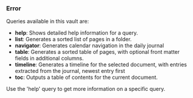 <!--query-->
### Error

Queries available in this vault are:

- **help**: Shows detailed help information for a query.
- **list**: Generates a sorted list of pages in a folder.
- **navigator**: Generates calendar navigation in the daily journal
- **table**: Generates a sorted table of pages, with optional front matter fields in additional columns.
- **timeline**: Generates a timeline for the selected document, with entries extracted from the journal, newest entry first
- **toc**: Outputs a table of contents for the current document.

Use the 'help' query to get more information on a specific query.
<!--/query (7496e09b)-->
